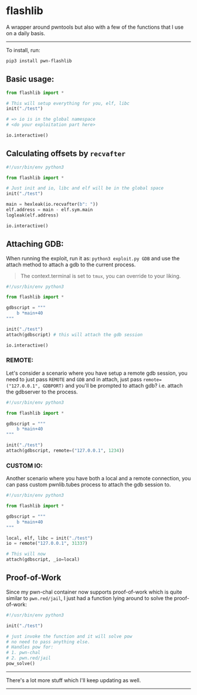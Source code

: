 # flashlib

A wrapper around pwntools but also with a few of the functions that I use on a daily basis.

---

To install, run:

```bash
pip3 install pwn-flashlib
```

## Basic usage:

```py
from flashlib import *

# This will setup everything for you, elf, libc
init("./test")

# => io is in the global namespace
# <do your exploitation part here>

io.interactive()
```

## Calculating offsets by `recvafter`

```py
#!/usr/bin/env python3

from flashlib import *

# Just init and io, libc and elf will be in the global space
init("./test")

main = hexleak(io.recvafter(b": "))
elf.address = main - elf.sym.main
logleak(elf.address)

io.interactive()
```

## Attaching GDB:

When running the exploit, run it as: `python3 exploit.py GDB` and use the attach method to attach a gdb to the current process.

> The context.terminal is set to `tmux`, you can override to your liking.

```py
#!/usr/bin/env python3

from flashlib import *

gdbscript = """
	b *main+40
"""

init("./test")
attach(gdbscript) # this will attach the gdb session

io.interactive()
```

### REMOTE:

Let's consider a scenario where you have setup a remote gdb session, you need to just pass `REMOTE` and `GDB` and in attach, just pass `remote=("127.0.0.1", GDBPORT)` and you'll be prompted to attach gdb? i.e. attach the gdbserver to the process.

```py
#!/usr/bin/env python3

from flashlib import *

gdbscript = """
	b *main+40
"""

init("./test")
attach(gdbscript, remote=("127.0.0.1", 1234))
```

### CUSTOM IO:

Another scenario where you have both a local and a remote connection, you can pass custom pwnlib.tubes process to attach the gdb session to.

```py
#!/usr/bin/env python3

from flashlib import *

gdbscript = """
	b *main+40
"""

local, elf, libc = init("./test")
io = remote("127.0.0.1", 31337)

# This will now 
attach(gdbscript, _io=local)
```

## Proof-of-Work

Since my pwn-chal container now supports proof-of-work which is quite similar to `pwn.red/jail`, I just had a function lying around to solve the proof-of-work:

```py
#!/usr/bin/env python3

init("./test")

# just invoke the function and it will solve pow
# no need to pass anything else.
# Handles pow for:
# 1. pwn-chal
# 2. pwn.red/jail
pow_solve()
```

---

There's a lot more stuff which I'll keep updating as well.

---